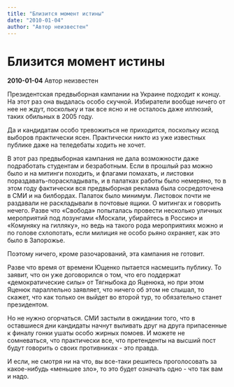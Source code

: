 ```yaml
---
title: "Близится момент истины"
date: "2010-01-04"
author: "Автор неизвестен"
---
```


# Близится момент истины

**2010-01-04** Автор неизвестен

Президентская предвыборная кампании на Украине подходит к концу. На этот раз она выдалась особо скучной. Избиратели вообще ничего от нее не ждут, поскольку и так все ясно и не осталось даже иллюзий, таких обильных в 2005 году.

Да и кандидатам особо тревожиться не приходится, поскольку исход выборов практически ясен. Практически никто из уже известных публике даже на теледебаты ходить не хочет.

В этот раз предвыборная кампания не дала возможности даже подработать студентам и безработным. Если в прошлый раз можно было и на митинги походить, и флагами помахать, и листовки пораздавать-пораскладывать, и в палатках работы было немеряно, то в этом году фактически вся предвыборная реклама была сосредоточена в СМИ и на билбордах. Палаток было минимум. Листовок почти не раздавали не раскладывали в почтовые ящики. О митингах и говорить нечего. Разве что «Свобода» попыталась провести несколько уличных мероприятий под лозунгами «Москали, убирайтесь в Россию» и «Комуняку на гилляку», но ведь на такого рода мероприятиях можно и по голове схлопотать, если милиция не особо рьяно охраняет, как это было в Запорожье.

Поэтому ничего, кроме разочарований, эта кампания не готовит.

Разве что время от времени Ющенко пытается насмешить публику. То заявит, что он уже договорился о том, что его поддержат «демократические силы» от Тягныбока до Яценюка, но при этом Яценюк параллельно заявляет, что ничего об этом не слышал, то скажет, что как только он выйдет во второй тур, то обязательно станет президентом.

Но не нужно огорчаться. СМИ застыли в ожидании того, что в оставшиеся дни кандидаты начнут выливать друг на друга припасенные к финалу гонки ушаты особо жирных помоев. И можете не сомневаться, что практически все, что претенденты на высший пост будут говорить о своих противниках - это правда.

И если, не смотря ни на что, вы все-таки решитесь проголосовать за какое-нибудь «меньшее зло», то это будет означать одно - что так вам и надо.